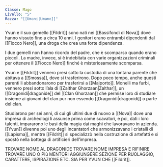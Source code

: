 ```yaml
---
Classe: Mago
Livello: "5"
Razza: "[[Umani|Umano]]"
---
```

Yvun e il suo gemello [[Fildrit]] sono nati nei [[Bassifondi di Nova]] dove hanno vissuto fino a circa 10 anni. I genitori erano entrambi dipendenti dal [[Fiocco Nero]], una droga che crea una forte dipendenza. 

I due gemelli non hanno ricordo del padre, che è scomparso quando erano piccoli. La madre, invece, si è indebitata con varie organizzazioni criminali per ottenere il [[Fiocco Nero]] finché è misteriosamente scomparsa. 

Yvun e [[Fildrit]] vennero presi sotto la custodia di una lontana parente che abitava a [[Smossa]], dove si trasferirono. Dopo poco tempo, anche questi parenti li abbandonarono per trasferirsi a [[Malporto]].
Monelli ma furbi, vennero presi sotto l’ala di [[Zalthar Ghorzaan|Zalthar]], un [[Dragonidi|dragonide]] del [[Clan Ghorzaan]] che permise loro di studiare insieme ai giovani del clan pur non essendo [[Dragonidi|dragonidi]] o parte del clan. 

Studiarono per sei anni, di cui gli ultimi due di nuovo a [[Nova]] dove una impresa di archeologi li assunse prima come scavatori, e poi, dati i loro talenti, impararono le basi della magia dai maghi che lavoravano in azienda. [[Yvun]] divenne poi uno degli incantatori che armonizzavano i cristalli di [[Lapisma]], mentre [[Fildrit]] si specializzò nella costruzione di artefatti e si spostò nella bottega di artificieri dell’impresa. 

TROVARE NOME AL DRAGONIDE
TROVARE NOME IMPRESA E RIFINIRE
TROVARE UNO O PIù MENTORI
AGGIUNGERE SEZIONE PER RUOLAGGIO, CARATTERE, ISPIRAZIONE ETC. SIA PER YVUN CHE [[Fildrit]]. 



